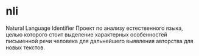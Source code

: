 # nli
Natural Language Identifier
Проект по анализу естественного языка, целью которого стоит выделение характерных особенностей письменной речи человека для дальнейшего выявления авторства для новых текстов.
